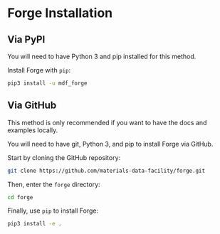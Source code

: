 # Forge Installation
## Via PyPI
You will need to have Python 3 and pip installed for this method.

Install Forge with `pip`:
```bash
pip3 install -u mdf_forge
```

## Via GitHub
This method is only recommended if you want to have the docs and examples locally.

You will need to have git, Python 3, and pip to install Forge via GitHub.

Start by cloning the GitHub repository:
```bash
git clone https://github.com/materials-data-facility/forge.git
```
Then, enter the `forge` directory:
```bash
cd forge
```
Finally, use `pip` to install Forge:
```bash
pip3 install -e .
```

